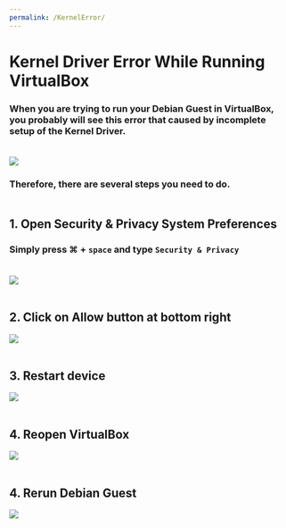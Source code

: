 ```yaml
---
permalink: /KernelError/
---
```


# Kernel Driver Error While Running VirtualBox

### When you are trying to run your Debian Guest in VirtualBox, you probably will see this error that caused by incomplete setup of the Kernel Driver.<br><br>

![](./public/VirtualBox/17.png)

### Therefore, there are several steps you need to do. <br><br>

## 1. Open Security & Privacy System Preferences

### Simply press &#8984; + `space` and type `Security & Privacy` <br><br>

![](./public/VirtualBox/18.png) <br><br>

## 2. Click on **Allow** button at bottom right

![](./public/VirtualBox/10.png) <br><br>

## 3. Restart device

![](./public/VirtualBox/11.png) <br><br>

## 4. Reopen VirtualBox

![](./public/VirtualBox/13.png) <br><br>

## 4. Rerun Debian Guest

![](./public/VirtualBox/21.png) <br><br>
